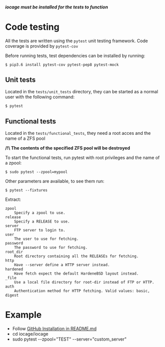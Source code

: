 ##### iocage must be installed for the tests to function

# Code testing
All the tests are written using the `pytest` unit testing framework. Code coverage is provided by `pytest-cov`

Before running tests, test dependencies can be installed by running:
```
$ pip3.6 install pytest-cov pytest-pep8 pytest-mock
```

## Unit tests

Located in the ``tests/unit_tests`` directory, they can be started as a normal user with the following command:

```
$ pytest
```

## Functional tests

Located in the ``tests/functional_tests``, they need a root acces and the name of a ZFS pool

**/!\ The contents of the specified ZFS pool will be destroyed**

To start the functional tests, run pytest with root privileges and the name of a zpool:
```
$ sudo pytest --zpool=mypool
```

Other parameters are available, to see them run:
```
$ pytest --fixtures
```
Extract:
```
zpool 
    Specify a zpool to use.
release 
    Specify a RELEASE to use.
server 
    FTP server to login to.
user 
    The user to use for fetching.
password 
    The password to use for fetching.
root_dir 
    Root directory containing all the RELEASEs for fetching.
http 
    Have --server define a HTTP server instead.
hardened 
    Have fetch expect the default HardeneBSD layout instead.
_file 
    Use a local file directory for root-dir instead of FTP or HTTP.
auth 
    Authentication method for HTTP fetching. Valid values: basic, digest
```


# Example
- Follow [GitHub Installation in README.md](https://github.com/iocage/iocage/blob/master/README.md)
- cd iocage/iocage
- sudo pytest --zpool="TEST" --server="custom_server"
